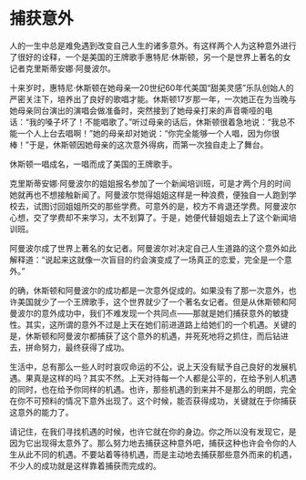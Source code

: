 # 捕获意外

人的一生中总是难免遇到改变自己人生的诸多意外。有这样两个人为这种意外进行了很好的诠释，一个是美国的王牌歌手惠特尼·休斯顿，另一个是世界上著名的女记者克里斯蒂安娜·阿曼波尔。 

十来岁时，惠特尼·休斯顿在她母亲—20世纪60年代美国“甜美灵感”乐队创始人的严密关注下，培养出了良好的歌唱才能。休斯顿17岁那一年，一次她正在为当晚与她母亲同台演出的演唱会做准备时，突然接到了她母亲打来的声音嘶哑的电话：“我的嗓子坏了！不能唱歌了。”听过母亲的话后，休斯顿很着急地说：“我总不能一个人上台去唱啊！”她的母亲却对她说：“你完全能够一个人唱，因为你很棒！”于是，休斯顿因她母亲的这次意外得病，而第一次独自走上了舞台。 

休斯顿一唱成名，一唱而成了美国的王牌歌手。 

克里斯蒂安娜·阿曼波尔的姐姐报名参加了一个新闻培训班，可是才两个月的时间她就再也不想接触新闻了。阿曼波尔觉得姐姐这样是一种浪费，便独自一人跑到学校去，试图讨回姐姐所交的那些学费。可意外的是，校方不肯退还学费。阿曼波尔心想，交了学费却不来学习，太不划算了。于是，她便代替姐姐去上了这个新闻培训班。 

阿曼波尔成了世界上著名的女记者。阿曼波尔对决定自己人生道路的这个意外如此解释道：“说起来这就像一次盲目的约会演变成了一场真正的恋爱，完全是一个意外。” 

的确，休斯顿和阿曼波尔的成功都是一次意外促成的。如果没有了那一次意外，也许美国就少了一个王牌歌手，这个世界就少了一个著名女记者。但是从休斯顿和阿曼波尔的意外成功中，我们不难发现一个共同点——那就是她们捕获意外的敏捷性。其实，这所谓的意外不过是上天在她们前进道路上给她们的一个机遇。关键的是，休斯顿和阿曼波尔都捕获了这个意外的机遇，并死死地将之抓住，而后钻进去，拼命努力，最终获得了成功。 

生活中，总有那么一些人时时哀叹命运的不公，说上天没有赋予自己良好的发展机遇。果真是这样的吗？其实不然。上天对待每一个人都是公平的，在给予别人机遇的同时，也在给予你同样的机遇。也许，那些机遇的到来并不是那么的明朗，完全在你不可预料的情况下意外出现了。这个时候，能否获得成功，关键就在于你捕获这意外的能力了。 

请记住，在我们寻找机遇的时候，也许它就在你的身边。你之所以没有发现它，是因为它出现得太意外了。那么努力地去捕获这种意外吧，捕获这种也许会令你的人生从此不同的机遇。不要站着等待机遇，而是主动地去捕获那些意外而来的机遇，不少人的成功就是这样靠着捕获而完成的。
 